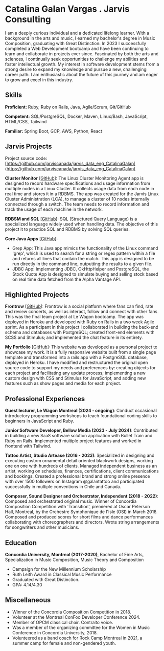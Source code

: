 # Catalina Galan Vargas . Jarvis Consulting

I am a deeply curious individual and a dedicated lifelong learner. With a background in the arts and music, I earned my bachelor's degree in Music Composition, graduating with Great Distinction. In 2023 I successfully completed a Web Development bootcamp and have been continuing to learn and collaborate in projects ever since. Fascinated by both the arts and sciences, I continually seek opportunities to challenge my abilities and foster intellectual growth. My interest in software development stems from a strong desire to expand my knowledge and pursue a new, challenging career path. I am enthusiastic about the future of this journey and am eager to grow and excel in this industry.

## Skills

**Proficient:** Ruby, Ruby on Rails, Java, Agile/Scrum, Git/GitHub

**Competent:** SQL/PostgreSQL, Docker, Maven, Linux/Bash, JavaScript, HTML/CSS, Tailwind

**Familiar:** Spring Boot, GCP, AWS, Python, React

## Jarvis Projects

Project source code: [https://github.com/jarviscanada/jarvis_data_eng_CatalinaGalan](https://github.com/jarviscanada/jarvis_data_eng_CatalinaGalan)


**Cluster Monitor** [[GitHub](https://github.com/jarviscanada/jarvis_data_eng_CatalinaGalan/tree/master/linux_sql)]: The Linux Cluster Monitoring Agent app is designed to record hardware specifications and usage information from multiple nodes in a Linux Cluster. It collects usage data from each node in real time and stores it in a RDBMS. The app was created for the Jarvis Linux Cluster Administration (LCA), to manage a cluster of 10 nodes internally connected through a switch. The team needs to record information and track the usage of each machine in the network.

**RDBSM and SQL** [[GitHub](https://github.com/jarviscanada/jarvis_data_eng_CatalinaGalan/tree/master/sql)]: SQL (Structured Query Language) is a specialized language widely used when handling data. The objective of this project it to practice SQL and RDBMS by solving SQL queries.

**Core Java Apps** [[GitHub](https://github.com/jarviscanada/jarvis_data_eng_CatalinaGalan/tree/master/core_java)]:
      
  - Grep App: This Java app mimics the functionality of the Linux command 'grep', which is used to search for a string or regex pattern within a file and returns all lines that contain the match. This app is designed to be run directly in the command line, outputting the results to a given file.
  - JDBC App: Implementing JDBC, OkHttpHelper and PostgreSQL, the Stock Quote App is designed to simulate buying and selling stock based on real time data fetched from the Alpha Vantage API.


## Highlighted Projects
**Frontrow** [[GitHub](https://github.com/catagalan-mtl/frontrow-cat)]: Frontrow is a social platform where fans can find, rate and review concerts, as well as interact, follow and connect with other fans. This was the final team project at Le Wagon bootcamp. The app was deployed in Heroku and developed with Ruby on Rails in a two week Agile sprint. As a participant in this project I collaborated in building the back-end schema and databases with PostgreSQL; created front-end elements with SCSS and Stimulus; and implemented the chat feature in its entirety.

**My Portfolio** [[GitHub](https://github.com/catagalan-mtl/my-portfolio)]: This website was developed as a personal project to showcase my work. It is a fully responsive website built from a single page template and transformed into a rails app with a PostgreSQL database, deployed in Heroku. I have modified and restructured the original open source code to support my needs and preferences by: creating objects for each project and facilitating any update process; implementing a new custom design with CSS and Stimulus for JavaScript; and adding new features such as show pages and media for each project.


## Professional Experiences

**Guest lecturer, Le Wagon Montreal (2024 - ongoing)**: Conduct occasional introductory programming workshops to teach foundational coding skills to beginners in JavaScript and Ruby.

**Junior Software Developer, Bellow Media (2023 - July 2024)**: Contributed in building a new SaaS software solution application with Bullet Train and Ruby on Rails. Implemented multiple project features and worked in frontend with Tailwind.

**Tattoo Artist, Studio Artease (2016 - 2023)**: Specialized in designing and executing custom ornamental detail oriented blackwork designs, working one on one with hundreds of clients. Managed independent business as an artist, working on schedules, finances, certifications, client communications and bookings. Created a professional brand and strong online presence with over 1500 followers on Instagram @galantattoo and participated successfully in multiple conventions in Chile and Canada.

**Composer, Sound Designer and Orchestrator, Independent (2018 - 2022)**: Composed and orchestrated original music. Winner of Concordia Composition Competition with 'Transition', premiered at Oscar Peterson Hall, Montreal, by the Orchestre Symphonique de l'Isle (OSI) in March 2018. Composed and produced scores for short films and dance performances collaborating with choreographers and directors. Wrote string arrangements for songwriters and other musicians.


## Education
**Concordia University, Montreal (2017-2020)**, Bachelor of Fine Arts, Specialization in Music Composition, Music Theory and Composition
- Campaign for the New Millennium Scholarship
- Ruth Leith Award in Classical Music Performance
- Graduated with Great Distinction.
- GPA: 4.14/4.30


## Miscellaneous
- Winner of the Concordia Composition Competition in 2018.
- Volunteer at the Montreal ConFoo Developer Conference 2024.
- Member of OPCM classical choir. Contralto voice.
- Was a member of the organizing committee for the Women in Music Conference in Concordia University, 2018.
- Volunteered as a band coach for Rock Camp Montreal in 2021, a summer camp for female and non-gendered youth.